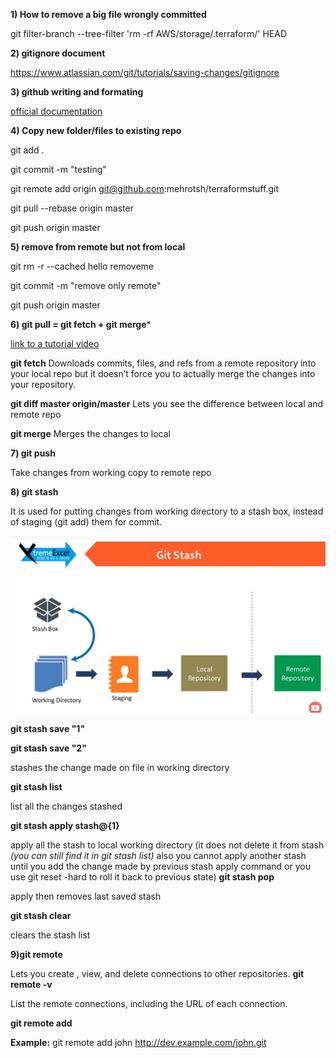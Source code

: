 **1) How to remove a big file wrongly committed**

git filter-branch --tree-filter 'rm -rf AWS/storage/.terraform/' HEAD

**2) gitignore document**

https://www.atlassian.com/git/tutorials/saving-changes/gitignore

**3) github writing and formating**

[official documentation](https://help.github.com/en/github/writing-on-github/basic-writing-and-formatting-syntax#headings)

**4) Copy new folder/files to existing repo**

git add .

git commit -m "testing"

git remote add origin git@github.com:mehrotsh/terraformstuff.git

git pull --rebase origin master

git push origin master

**5) remove from remote but not from local**

git rm -r --cached hello removeme
 
git commit -m "remove only remote"

git push origin master

**6) git pull = git fetch + git merge***

[link to a tutorial video](https://www.youtube.com/watch?v=z2tYZmsO2eE)

**git fetch**
 Downloads commits, files, and refs from a remote repository into your local repo but it doesn’t force you to actually merge the changes into your repository. 
 
 **git diff master origin/master**  Lets you see the difference between local and remote repo  
 
 **git merge** Merges the changes to local
 
**7) git push**

Take changes from working copy to remote repo


 **8) git stash**
 
 It is used for putting changes from working directory to a stash box, instead of staging (git add) them for commit.
 
 ![](images/git_stash.JPG)
 
  **git stash save "1"**
  
  **git stash save "2"**
  
  stashes the change made on file in working directory
  
  **git stash list**
  
  list all the changes stashed
  
  **git stash apply stash@{1}**
  
  apply all the stash to local working directory (it does not delete it from stash  *(you can still find it in git stash list)*  also you cannot apply another stash until you add the change made by previous stash apply command or you use git reset -hard to roll it back to previous state)
  **git stash pop**
  
  apply then removes last saved stash
  
  **git stash clear**
  
  clears the stash list
  
  **9)git remote**
  
  Lets you create , view, and delete connections to other repositories.
   **git remote -v**
   
   List the remote connections, including the URL of each connection.
  
   **git remote add** 
   
   **Example:** git remote add john http://dev.example.com/john.git
